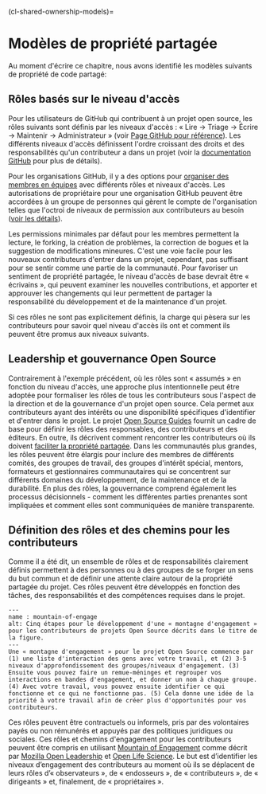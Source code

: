(cl-shared-ownership-models)=
# Modèles de propriété partagée

Au moment d'écrire ce chapitre, nous avons identifié les modèles suivants de propriété de code partagé:

## Rôles basés sur le niveau d'accès

Pour les utilisateurs de GitHub qui contribuent à un projet open source, les rôles suivants sont définis par les niveaux d'accès : « Lire -> Triage -> Écrire -> Maintenir -> Administrateur » (voir [Page GitHub pour référence](https://docs.github.com/en/organizations/managing-access-to-your-organizations-repositories/managing-team-access-to-an-organization-repository)). Les différents niveaux d'accès définissent l'ordre croissant des droits et des responsabilités qu'un contributeur a dans un projet (voir la [documentation GitHub](https://docs.github.com/en/organizations/managing-access-to-your-organizations-repositories/repository-permission-levels-for-an-organization) pour plus de détails).

Pour les organisations GitHub, il y a des options pour [organiser des membres en équipes](https://docs.github.com/en/organizations/organizing-members-into-teams/about-teams) avec différents rôles et niveaux d'accès. Les autorisations de propriétaire pour une organisation GitHub peuvent être accordées à un groupe de personnes qui gèrent le compte de l'organisation telles que l'octroi de niveaux de permission aux contributeurs au besoin ([voir les détails](https://docs.github.com/en/organizations/managing-peoples-access-to-your-organization-with-roles/permission-levels-for-an-organization)).

Les permissions minimales par défaut pour les membres permettent la lecture, le forking, la création de problèmes, la correction de bogues et la suggestion de modifications mineures. C'est une voie facile pour les nouveaux contributeurs d'entrer dans un projet, cependant, pas suffisant pour se sentir comme une partie de la communauté. Pour favoriser un sentiment de propriété partagée, le niveau d'accès de base devrait être « écrivains », qui peuvent examiner les nouvelles contributions, et apporter et approuver les changements qui leur permettent de partager la responsabilité du développement et de la maintenance d'un projet.

Si ces rôles ne sont pas explicitement définis, la charge qui pèsera sur les contributeurs pour savoir quel niveau d'accès ils ont et comment ils peuvent être promus aux niveaux suivants.

## Leadership et gouvernance Open Source

Contrairement à l'exemple précédent, où les rôles sont « assumés » en fonction du niveau d'accès, une approche plus intentionnelle peut être adoptée pour formaliser les rôles de tous les contributeurs sous l'aspect de la direction et de la gouvernance d'un projet open source. Cela permet aux contributeurs ayant des intérêts ou une disponibilité spécifiques d'identifier et d'entrer dans le projet. Le projet [Open Source Guides](https://opensource.guide/leadership-and-governance/) fournit un cadre de base pour définir les rôles des responsables, des contributeurs et des éditeurs. En outre, ils décrivent comment rencontrer les contributeurs où ils doivent [faciliter la propriété partagée](https://opensource.guide/building-community/#share-ownership-of-your-project). Dans les communautés plus grandes, les rôles peuvent être élargis pour inclure des membres de différents comités, des groupes de travail, des groupes d'intérêt spécial, mentors, formateurs et gestionnaires communautaires qui se concentrent sur différents domaines du développement, de la maintenance et de la durabilité. En plus des rôles, la gouvernance comprend également les processus décisionnels - comment les différentes parties prenantes sont impliquées et comment elles sont communiquées de manière transparente.

## Définition des rôles et des chemins pour les contributeurs

Comme il a été dit, un ensemble de rôles et de responsabilités clairement définis permettent à des personnes ou à des groupes de se forger un sens du but commun et de définir une attente claire autour de la propriété partagée du projet. Ces rôles peuvent être développés en fonction des tâches, des responsabilités et des compétences requises dans le projet.

```{figure} ../../figures/mountain-of-engagement.png
---
name : mountain-of-engage
alt: Cinq étapes pour le développement d'une « montagne d'engagement » pour les contributeurs de projets Open Source décrits dans le titre de la figure.
---
Une « montagne d'engagement » pour le projet Open Source commence par (1) une liste d'interaction des gens avec votre travail, et (2) 3-5 niveaux d'approfondissement des groupes/niveaux d'engagement. (3) Ensuite vous pouvez faire un remue-méninges et regrouper vos interactions en bandes d'engagement, et donner un nom à chaque groupe. (4) Avec votre travail, vous pouvez ensuite identifier ce qui fonctionne et ce qui ne fonctionne pas. (5) Cela donne une idée de la priorité à votre travail afin de créer plus d'opportunités pour vos contributeurs.
```

Ces rôles peuvent être contractuels ou informels, pris par des volontaires payés ou non rémunérés et appuyés par des politiques juridiques ou sociales. Ces rôles et chemins d'engagement pour les contributeurs peuvent être compris en utilisant [Mountain of Engagement](https://docs.google.com/presentation/d/1ipIUc1t6ogOpyK9gU_PPgD-UvW0Gs73pMIAdCLOG72Y/present?token=AC4w5VhpTqbOWqPsxwOsnzqMG_DYvAqvGA%3A1596111012295&includes_info_params=1&eisi=CJfzpO_49OoCFYbTJAodKr0HAQ#slide=id.p) comme décrit par [Mozilla Open Leadership](https://mozilla.github.io/open-leadership-training-series/articles/building-communities-of-contributors/) et [Open Life Science](https://openlifesci.org/). Le but est d’identifier les niveaux d’engagement des contributeurs au moment où ils se déplacent de leurs rôles d’« observateurs », de « endosseurs », de « contributeurs », de « dirigeants » et, finalement, de « propriétaires ».
